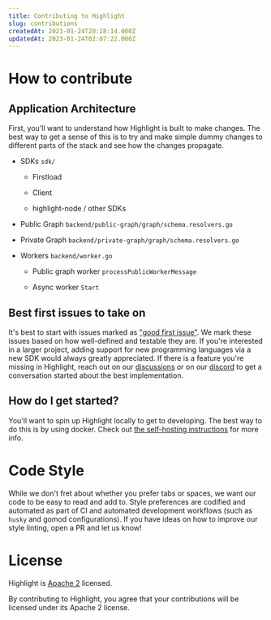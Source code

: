 ```yaml
---
title: Contributing to Highlight
slug: contributions
createdAt: 2023-01-24T20:28:14.000Z
updatedAt: 2023-01-24T02:07:22.000Z
---
```


# How to contribute

## Application Architecture

First, you'll want to understand how Highlight is built to make changes. The best way to get a sense of this is to try and make simple dummy changes to different parts of the stack and see how the changes propagate.

-   SDKs `sdk/`

    -   Firstload

    -   Client

    -   highlight-node / other SDKs

-   Public Graph `backend/public-graph/graph/schema.resolvers.go`

-   Private Graph `backend/private-graph/graph/schema.resolvers.go`

-   Workers `backend/worker.go`

    -   Public graph worker `processPublicWorkerMessage`

    -   Async worker `Start`
    

## Best first issues to take on

It's best to start with issues marked as ["good first issue"](https://github.com/highlight/highlight/issues?q=is%3Aissue+is%3Aopen+label%3A%22good+first+issue%22). We mark these issues based on how well-defined and testable they are. If you're interested in a larger project, adding support for new programming languages via a new SDK would always greatly appreciated. If there is a feature you're missing in Highlight, reach out on our [discussions](https://github.com/highlight/highlight/discussions) or on our [discord](highlight.io/discord) to get a conversation started about the best implementation.

## How do I get started?

You'll want to spin up Highlight locally to get to developing. The best way to do this is by using docker. Check out [the self-hosting instructions](/company/open-source/self-host-hobby) for more info.

# Code Style

While we don't fret about whether you prefer tabs or spaces, we want our code to be easy to read and add to. Style preferences are codified and automated as part of CI and automated development workflows (such as `husky` and gomod configurations). If you have ideas on how to improve our style linting, open a PR and let us know!

# License

Highlight is [Apache 2](https://github.com/highlight/highlight/blob/main/LICENSE) licensed.

By contributing to Highlight, you agree that your contributions will be licensed under its Apache 2 license.
